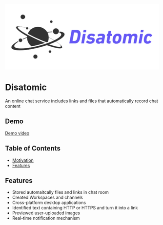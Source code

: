 ![Logo](./Disatomic_Logo.png)

# Disatomic

An online chat service includes links and files that automatically record chat content

## Demo

[Demo video](https://drive.google.com/file/d/1x9eUrFunTPjnNZyUa8nAw0Lkrj1JphJY/view)

## Table of Contents

- [Motivation](https://github.com/HackHow/Disatomic-server/tree/develop/#Motivation)
- [Features](https://github.com/HackHow/Disatomic-server/tree/develop/#Features)

## Features

- Stored automaitcally files and links in chat room
- Created Workspaces and channels
- Cross-platform desktop applications
- Identified text containing HTTP or HTTPS and turn it into a link
- Previewed user-uploaded images
- Real-time notification mechanism
